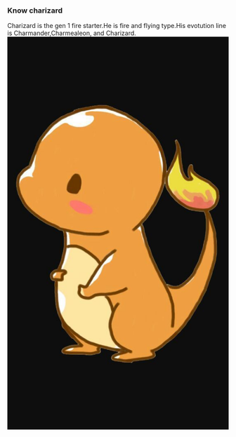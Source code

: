 ### Know charizard
Charizard is the gen 1 fire starter.He is fire and flying type.His evotution line is Charmander,Charmealeon, and Charizard.
<img src="Cute_charmander.jpg">
